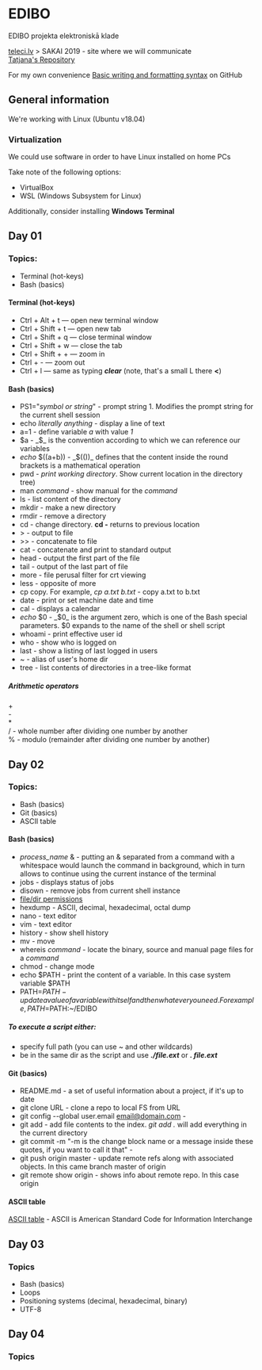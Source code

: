 # EDIBO
EDIBO projekta elektroniskā klade

[teleci.lv](http://teleci.lv/) > SAKAI 2019 - site where we will communicate  
[Tatjana's Repository](https://github.com/tatusmatrix/EDIBO)  

For my own convenience [Basic writing and formatting syntax](https://docs.github.com/en/github/writing-on-github/basic-writing-and-formatting-syntax) on GitHub  

## General information
We're working with Linux (Ubuntu v18.04)  

### Virtualization
We could use software in order to have Linux installed on home PCs  

Take note of the following options:  
- VirtualBox
- WSL (Windows Subsystem for Linux)

Additionally, consider installing **Windows Terminal**

## Day 01
### Topics:
- Terminal (hot-keys)
- Bash (basics)

#### Terminal (hot-keys)
- Ctrl + Alt + t    — open new terminal window
- Ctrl + Shift + t  — open new tab
- Ctrl + Shift + q  — close terminal window
- Ctrl + Shift + w  — close the tab
- Ctrl + Shift + +  — zoom in
- Ctrl + -          — zoom out
- Ctrl + l          — same as typing ***clear*** (note, that's a small L there **<**)

#### Bash (basics)
- PS1="_symbol or string_" - prompt string 1. Modifies the prompt string for the current shell session
- echo _literally anything_ - display a line of text
- a=1 - define variable _a_ with value _1_
- $a - _$_ is the convention according to which we can reference our variables
- _echo_ $((a+b)) - _$(())_ defines that the content inside the round brackets is a mathematical operation
- pwd - _print working directory_. Show current location in the directory tree)
- man _command_ - show manual for the _command_
- ls - list content of the directory
- mkdir - make a new directory
- rmdir - remove a directory
- cd - change directory. **cd -** returns to previous location
- \> - output to file
- \>> - concatenate to file
- cat - concatenate and print to standard output
- head - output the first part of the file
- tail - output of the last part of file
- more - file perusal filter for crt viewing
- less - opposite of more
- cp copy. For example, _cp a.txt b.txt_ - copy a.txt to b.txt
- date - print or set machine date and time
- cal - displays a calendar
- _echo_ $0 - _$0_ is the argument zero, which is one of the Bash special parameters. $0 expands to the name of the shell or shell script
- whoami - print effective user id
- who - show who is logged on
- last - show a listing of last logged in users
- ~ - alias of user's home dir
- tree - list contents of directories in a tree-like format
##### Arithmetic operators
\+  
\-  
\*  
\/ - whole number after dividing one number by another  
\% - modulo (remainder after dividing one number by another)  

## Day 02
### Topics:
- Bash (basics)
- Git (basics)
- ASCII table

#### Bash (basics)
- _process_name_ & - putting an & separated from a command with a whitespace would launch the command in background, which in turn allows to continue using the current instance of the terminal
- jobs - displays status of jobs
- disown - remove jobs from current shell instance
- [file/dir permissions](https://www.tutorialspoint.com/unix/unix-file-permission.htm)
- hexdump - ASCII, decimal, hexadecimal, octal dump
- nano - text editor
- vim - text editor
- history - show shell history
- mv - move
- whereis _command_ - locate the binary, source and manual page files for a _command_
- chmod - change mode
- echo $PATH - print the content of a variable. In this case system variable $PATH
- PATH=$PATH - update a value of a variable with itself and then whatever you need. For example, PATH=$PATH:~/EDIBO
##### To execute a script either:
- specify full path (you can use ~ and other wildcards)
- be in the same dir as the script and use ***./file.ext*** or ***. file.ext***

#### Git (basics)
- README.md - a set of useful information about a project, if it's up to date 
- git clone URL - clone a repo to local FS from URL
- git config --global user.email email@domain.com - 
- git add - add file contents to the index. _git add ._ will add everything in the current directory
- git commit -m "-m is the change block name or a message inside these quotes, if you want to call it that" - 
- git push origin master - update remote refs along with associated objects. In this came branch master of origin
- git remote show origin - shows info about remote repo. In this case origin

#### ASCII table
[ASCII table](http://www.ecowin.org/ascii.htm) - ASCII is American Standard Code for Information Interchange

## Day 03
### Topics
- Bash (basics)
- Loops
- Positioning systems (decimal, hexadecimal, binary)
- UTF-8

## Day 04
### Topics
